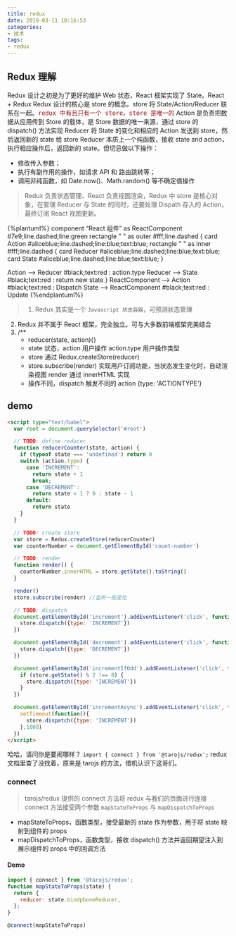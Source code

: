```yaml
---
title: redux
date: 2019-03-11 10:16:53
categories:
- 技术
tags:
- redux
---
```


## Redux 理解
Redux 设计之初是为了更好的维护 Web 状态，React 框架实现了 State。React + Redux
Redux 设计的核心是 store 的概念。store 将 State/Action/Reducer 联系在一起。<font color="#911" face="黑体" size="3">`redux 中有且只有一个 store，store 是唯一的`</font>
Action 是负责把数据从应用传到 Store 的载体，是 Store 数据的唯一来源，通过 store 的 dispatch() 方法实现
Reducer 将 State 的变化和相应的 Action 发送到 store，然后返回新的 state 给 store
Reducer 本质上一个纯函数，接收 state and action，执行相应操作后，返回新的 state。但切忌做以下操作：
* 修改传入参数；
* 执行有副作用的操作，如请求 API 和 路由跳转等；
* 调用非纯函数，如 Date.now()、Math.random() 等不确定值操作

> Redux 负责状态管理、React 负责视图渲染，Redux 中 store 是核心对象，在管理 Reducer 与 State 的同时，还要处理 Dispath 存入的 Action，最终订阅 React 视图更新。

{%plantuml%}
component “React 组件” as ReactComponent #7e9;line.dashed;line:green
rectangle " " as outer #fff;line.dashed {
  card Action #aliceblue;line.dashed;line:blue;text:blue;
  rectangle " " as inner #fff;line.dashed {
    card Reducer #aliceblue;line.dashed;line:blue;text:blue;
    card State #aliceblue;line.dashed;line:blue;text:blue;
  }

  Action --> Reducer #black;text:red : action.type
  Reducer --> State #black;text:red : return new state
}
ReactComponent --> Action #black;text:red : Dispatch
State --> ReactComponent #black;text:red : Update
{%endplantuml%}
<!--more-->

> 1. Redux 其实是一个 `Javascript 状态容器`，可预测状态管理
  2. Redux 并不属于 React 框架，完全独立。可与大多数前端框架完美结合
  3. /**
       * reducer(state, action){}
       * state 状态，action 用户操作 action.type 用户操作类型
       * store 通过 Redux.createStore(reducer)
       * store.subscribe(render) 实现用户订阅功能，当状态发生变化时，自动渲染视图 render 通过 innerHTML 实现
       * 操作不同，dispatch 触发不同的 action {type: 'ACTIONTYPE'}

## demo
```html
<script type="text/babel">
  var root = document.querySelector('#root')

  // TODO: define reducer
  function reducerCounter(state, action) {
    if (typeof state === 'undefined') return 0
    switch (action.type) {
      case 'INCREMENT':
        return state + 1
        break;
      case 'DECREMENT':
        return state < 1 ? 0 : state - 1
      default:
        return state
    }
  }

  // TODO: create store
  var store = Redux.createStore(reducerCounter)
  var counterNumber = document.getElementById('count-number')

  // TODO: render
  function render() {
    counterNumber.innerHTML = store.getState().toString()
  }

  render()
  store.subscribe(render) //监听一些变化

  // TODO: dispatch
  document.getElementById('increment').addEventListener('click', function() {
    store.dispatch({type: 'INCREMENT'})
  })

  document.getElementById('decrement').addEventListener('click', function() {
    store.dispatch({type: 'DECREMENT'})
  })

  document.getElementById('incrementIfOdd').addEventListener('click', function() {
    if (store.getState() % 2 !== 0) {
      store.dispatch({type: 'INCREMENT'})
    }
  })

  document.getElementById('incrementAsync').addEventListener('click', function() {
    setTimeout(function(){
      store.dispatch({type: 'INCREMENT'})
    },1000)
  })
</script>
```

哈哈，请问你是要闹哪样？
`import { connect } from '@tarojs/redux';`
redux 文档里查了没找着，原来是 tarojs 的方法，借机认识下这哥们。
### connect
> tarojs/redux 提供的 connect 方法将 redux 与我们的页面进行连接
connect 方法接受两个参数
`mapStateToProps` 与 `mapDispatchToProps`
* mapStateToProps，函数类型，接受最新的 state 作为参数，用于将 state 映射到组件的 props
* mapDispatchToProps，函数类型，接收 dispatch() 方法并返回期望注入到展示组件的 props 中的回调方法

#### Demo
```Javascript
import { connect } from '@tarojs/redux';
function mapStateToProps(state) {
  return {
    reducer: state.bindphoneReducer,
  };
}

@connect(mapStateToProps)
```
